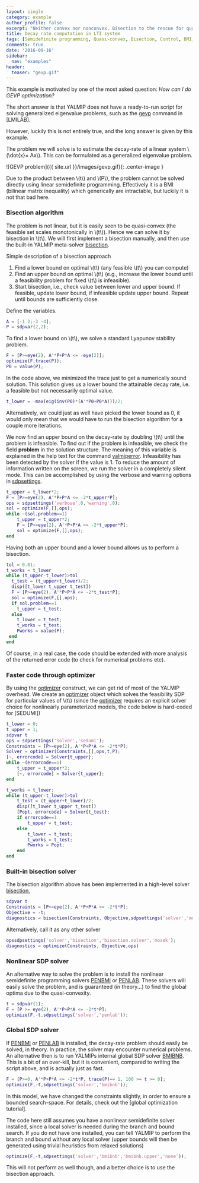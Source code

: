 ```yaml
---
layout: single
category: example
author_profile: false
excerpt: "Neither convex nor nonconvex. Bisection to the rescue for quasi-convex semidefinite program."
title: Decay rate computation in LTI system
tags: [Semidefinite programming, Quasi-convex, Bisection, Control, BMI, Generalized eigenvalue problem, GEVP]
comments: true
date: '2016-09-16'
sidebar:
  nav: "examples"
header:
  teaser: "gevp.gif"
---
```


This example is motivated by one of the most asked question: *How can I do GEVP optimization?*

The short answer is that YALMIP does not have a ready-to-run script for solving generalized eigenvalue problems, such as the [gevp](http://www.mathworks.com/access/helpdesk/help/toolbox/robust/gevp.html) command in [LMILAB].

However, luckily this is not entirely true, and the long answer is given by this example.

The problem we will solve is to estimate the decay-rate of a linear system  \\(\dot{x}= Ax\\). This can be formulated as a generalized eigenvalue problem.

![GEVP problem]({{ site.url }}/images/gevp.gif){: .center-image }

Due to the product between \\(t\\) and \\(P\\), the problem cannot be solved directly using linear semidefinite programming. Effectively it is a BMI (bilinear matrix inequality) which generically are intractable, but luckily it is not that bad here.

### Bisection algorithm

The problem is not linear, but it is easily seen to be quasi-convex (the feasible set scales monotonically in \\(t\\)). Hence we can solve it by bisection in \\(t\\). We will first implement a bisection manually, and then use the built-in YALMIP meta-solver [bisection](/command/bisection).

Simple description of a bisection approach

1. Find a lower bound on optimal \\(t\\) (any feasible \\(t\\) you can compute)
2. Find an upper bound on optimal \\(t\\) (e.g., increase the lower bound until a feasibility problem for fixed \\(t\\) is infeasible).
3. Start bisection, i.e., check value between lower and upper bound. If feasible, update lower bound, if infeasible update upper bound. Repeat until bounds are sufficiently close.

Define the variables.

````matlab
A = [-1 2;-3 -4];
P = sdpvar(2,2);
````

To find a lower bound on \\(t\\), we solve a standard Lyapunov stability problem.

````matlab
F = [P>=eye(2), A'*P+P*A <= -eye(2)];
optimize(F,trace(P));
P0 = value(P);
````

In the code above, we minimized the trace just to get a numerically sound solution. This solution gives us a lower bound the attainable decay rate, i.e. a feasible but not necessarily optimal value.

````matlab
t_lower = -max(eig(inv(P0)*(A'*P0+P0*A)))/2;
````
Alternatively, we could just as well have picked the lower bound as 0, it would only mean that we would have to run the bisection algorithm for a couple more iterations.

We now find an upper bound on the decay-rate by doubling \\(t\\) until the problem is infeasible. To find out if the problem is infeasible, we check the field **problem** in the solution structure. The meaning of this variable is explained in the help text for the command [yalmiperror](/command/yalmiperror). Infeasibility has been detected by the solver if the value is 1. To reduce the amount of information written on the screen, we run the solver in a completely silent mode. This can be accomplished by using the verbose and warning options in [sdpsettings](/command/sdpsettings).

````matlab
t_upper = t_lower*2;
F = [P>=eye(2), A'*P+P*A <= -2*t_upper*P];
ops = sdpsettings('verbose',0,'warning',0);
sol = optimize(F,[],ops);
while ~(sol.problem==1)
    t_upper = t_upper*2;
    F = [P>=eye(2), A'*P+P*A <= -2*t_upper*P];
    sol = optimize(F,[],ops);
end
````

Having both an upper bound and a lower bound allows us to perform a bisection.

````matlab
tol = 0.01;
t_works = t_lower
while (t_upper-t_lower)>tol
  t_test = (t_upper+t_lower)/2;
  disp([t_lower t_upper t_test])
  F = [P>=eye(2), A'*P+P*A <= -2*t_test*P];
  sol = optimize(F,[],ops);
  if sol.problem==1
    t_upper = t_test;
  else
    t_lower = t_test;
    t_works = t_test;
    Pworks = value(P);
 end
end
````

Of course, in a real case, the code should be extended with more analysis of the returned error code (to check for numerical problems etc).

### Faster code through optimizer

By using the [optimizer](/command/optimizer) construct, we can get rid of most of the YALMIP overhead. We create an [optimizer](/command/optimizer) object which solves the feasibility SDP for particular values of \\(t\\) (since the [optimizer](/command/optimizer) requires an explicit solver choice for nonlinearly parameterized models, the code below is hard-coded for [SEDUMI])

````matlab
t_lower = 0;
t_upper = 1;
sdpvar t
ops = sdpsettings('solver','sedumi');
Constraints = [P>=eye(2), A'*P+P*A <= -2*t*P];
Solver = optimizer(Constraints,[],ops,t,P);
[~, errorcode] = Solver{t_upper};
while ~(errorcode==1)
    t_upper = t_upper*2;
    [~, errorcode] = Solver{t_upper};
end

t_works = t_lower;
while (t_upper-t_lower)>tol
    t_test = (t_upper+t_lower)/2;
    disp([t_lower t_upper t_test])
    [Popt, errorcode] = Solver{t_test};
    if errorcode==1
        t_upper = t_test;
    else
        t_lower = t_test;
        t_works = t_test;
        Pworks = Popt;
    end
end
````


### Built-in bisection solver

The bisection algorithm above has been implemented in a high-level solver [bisection](/command/bisection),

````matlab
sdpvar t
Constraints = [P>=eye(2), A'*P+P*A <= -2*t*P];
Objective = -t;
diagnostics = bisection(Constraints, Objective,sdpsettings('solver','mosek'))
````
Alternatively, call it as any other solver

````matlab
opssdpsettings('solver','bisection','bisection.solver','mosek');
diagnostics = optimize(Constraints, Objective,ops)
````

### Nonlinear SDP solver

An alternative way to solve the problem is to install the nonlinear semidefinite programming solvers [PENBMI](/solver/penbmi) or [PENLAB](/solver/penlab). These solvers will easily solve the problem, and is guaranteed (in theory...) to find the global optima due to the quasi-convexity.

````matlab
t = sdpvar(1);
F = [P >= eye(2), A'*P+P*A <= -2*t*P];
optimize(F,-t,sdpsettings('solver','penlab'));
````

### Global SDP solver

If [PENBMI](/solver/penbmi) or [PENLAB](/solver/penlab) is installed, the decay-rate problem should easily be solved, in theory. In practice, the solver may encounter numerical problems. An alternative then is to run YALMIPs internal global SDP solver [BMIBNB](/solver/bmibnb). This is a bit of an over-kill, but it is convenient, compared to writing the script above, and is actually just as fast.

````matlab
F = [P>=0, A'*P+P*A <= -2*t*P, trace(P)== 1, 100 >= t >= 0];
optimize(F,-t,sdpsettings('solver','bmibnb'));
````

In this model, we have changed the constraints slightly, in order to ensure a bounded search-space. For details, check out the [global optimization tutorial].

The code here still assumes you have a nonlinear semidefinite solver installed, since a local solver is needed during the branch and bound search. If you do not have one installed, you can tell YALMIP to perform the branch and bound without any local solver (upper bounds will then be generated using trivial heuristics from relaxed solutions)

````matlab
optimize(F,-t,sdpsettings('solver','bmibnb','bmibnb.upper','none'));
````
This will not perform as well though, and a better choice is to use the bisection approach.
